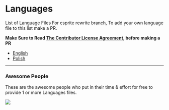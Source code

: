 # Languages
List of Language Files For csprite rewrite branch, To add your own language file to this list make a PR.

**Make Sure to Read [The Contributor License Agreement](https://github.com/csprite/.github/blob/master/CLA.md), before making a PR**

- [English](./english.json?raw=true)
- [Polish](./polish.json?raw=true)

---
### Awesome People
These are the awesome people who put in their time & effort for free to provide 1 or more Languages files.

<a href="https://github.com/csprite/languages/graphs/contributors">
  <img src="https://contributors-img.firebaseapp.com/image?repo=csprite/languages&max=10000" />
</a>

